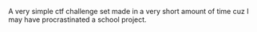 A very simple ctf challenge set made in a very short amount of time cuz I may have procrastinated a school project.
